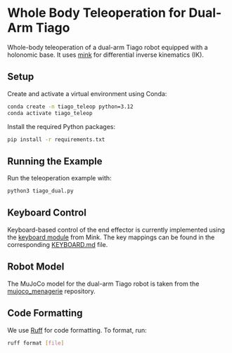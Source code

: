 # Whole Body Teleoperation for Dual-Arm Tiago

Whole-body teleoperation of a dual-arm Tiago robot equipped with a holonomic base. It uses [mink](https://github.com/kevinzakka/mink) for differential inverse kinematics (IK).

## Setup

Create and activate a virtual environment using Conda:

```bash
conda create -n tiago_teleop python=3.12
conda activate tiago_teleop
```

Install the required Python packages:

```bash
pip install -r requirements.txt
```

## Running the Example

Run the teleoperation example with:

```bash
python3 tiago_dual.py
```

## Keyboard Control

Keyboard-based control of the end effector is currently implemented using the [keyboard module](https://github.com/kevinzakka/mink/tree/main/mink/contrib/keyboard_teleop) from Mink. The key mappings can be found in the corresponding [KEYBOARD.md](https://github.com/kevinzakka/mink/blob/main/mink/contrib/keyboard_teleop/KEYBOARD.md) file.

## Robot Model

The MuJoCo model for the dual-arm Tiago robot is taken from the [mujoco_menagerie](https://github.com/google-deepmind/mujoco_menagerie/tree/main/pal_tiago_dual) repository.

## Code Formatting

We use [Ruff](https://github.com/astral-sh/ruff) for code formatting. To format, run:

```bash
ruff format [file]
```
